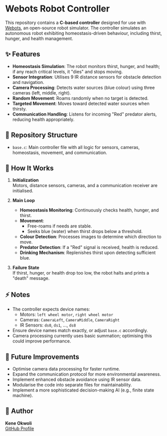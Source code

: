 # Webots Robot Controller

This repository contains a **C-based controller** designed for use with [Webots](https://cyberbotics.com/), an open-source robot simulator. The controller simulates an autonomous robot exhibiting homeostasis-driven behaviour, including thirst, hunger, and health management.

## ✨ Features

- **Homeostasis Simulation**: The robot monitors thirst, hunger, and health; if any reach critical levels, it "dies" and stops moving.
- **Sensor Integration**: Utilises 9 IR distance sensors for obstacle detection and navigation.
- **Camera Processing**: Detects water sources (blue colour) using three cameras (left, middle, right).
- **Random Movement**: Roams randomly when no target is detected.
- **Targeted Movement**: Moves toward detected water sources when thirsty.
- **Communication Handling**: Listens for incoming "Red" predator alerts, reducing health appropriately.

## 📂 Repository Structure

- `base.c`: Main controller file with all logic for sensors, cameras, homeostasis, movement, and communication.

## 🚀 How It Works

1. **Initialization**  
   Motors, distance sensors, cameras, and a communication receiver are initialised.

2. **Main Loop**  
   - **Homeostasis Monitoring**: Continuously checks health, hunger, and thirst.
   - **Movement**:
     - Free-roams if needs are stable.
     - Seeks blue (water) when thirst drops below a threshold.
   - **Colour Detection**: Processes images to determine which direction to move.
   - **Predator Detection**: If a \"Red\" signal is received, health is reduced.
   - **Drinking Mechanism**: Replenishes thirst upon detecting sufficient blue.

3. **Failure State**  
   If thirst, hunger, or health drop too low, the robot halts and prints a "death" message.


## ⚡ Notes

- The controller expects device names:
  - Motors: `left wheel motor`, `right wheel motor`
  - Cameras: `CameraLeft`, `CameraMiddle`, `CameraRight`
  - IR Sensors: `ds0`, `ds1`, ..., `ds8`
- Ensure device names match exactly, or adjust `base.c` accordingly.
- Camera processing currently uses basic summation; optimising this could improve performance.

## 🌟 Future Improvements

- Optimise camera data processing for faster runtime.
- Expand the communication protocol for more environmental awareness.
- Implement enhanced obstacle avoidance using IR sensor data.
- Modularise the code into separate files for maintainability.
- Implement a more sophisticated decision-making AI (e.g., finite state machine).

## 👤 Author

**Kene Okwoli**  
[GitHub Profile](https://github.com/KeneOkwoli)


